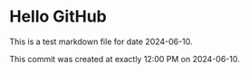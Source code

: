 # Hello GitHub
This is a test markdown file for date 2024-06-10.

This commit was created at exactly 12:00 PM on 2024-06-10.
